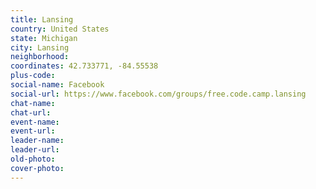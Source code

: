 ```yaml
---
title: Lansing
country: United States
state: Michigan
city: Lansing
neighborhood: 
coordinates: 42.733771, -84.55538
plus-code:
social-name: Facebook
social-url: https://www.facebook.com/groups/free.code.camp.lansing
chat-name:
chat-url:
event-name:
event-url:
leader-name:
leader-url:
old-photo: 
cover-photo:
---
```

